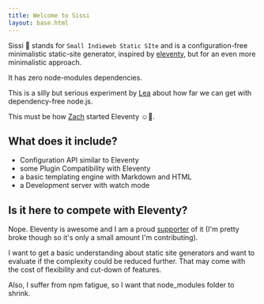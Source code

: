 ```yaml
---
title: Welcome to Sissi
layout: base.html
---
```

Sissi 👸 stands for `Small Indieweb Static SIte` and is a configuration-free minimalistic static-site generator, inspired by [eleventy](https://11ty.dev), but for an even more minimalistic approach.

It has zero node-modules dependencies.

This is a silly but serious experiment by [Lea](https://lea.lgbt/@lea) about how far we can get with dependency-free node.js.

This must be how [Zach](https://zachleat.com/@zachleat) started Eleventy ☺️🎈.

## What does it include?

- Configuration API similar to Eleventy
- some Plugin Compatibility with Eleventy
- a basic templating engine with Markdown and HTML
- a Development server with watch mode

## Is it here to compete with Eleventy?

Nope. Eleventy is awesome and I am a proud [supporter](https://opencollective.com/lea-rosema) of it (I'm pretty broke though so it's only a small amount I'm contributing).

I want to get a basic understanding about static site generators and want to evaluate if the complexity could be reduced further. That may come with the cost of flexibility and cut-down of features.

Also, I suffer from npm fatigue, so I want that node_modules folder to shrink.
